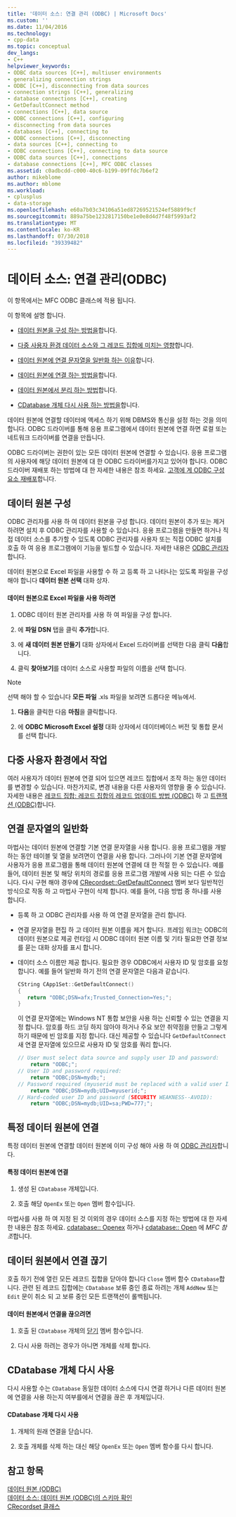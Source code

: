 ```yaml
---
title: '데이터 소스: 연결 관리 (ODBC) | Microsoft Docs'
ms.custom: ''
ms.date: 11/04/2016
ms.technology:
- cpp-data
ms.topic: conceptual
dev_langs:
- C++
helpviewer_keywords:
- ODBC data sources [C++], multiuser environments
- generalizing connection strings
- ODBC [C++], disconnecting from data sources
- connection strings [C++], generalizing
- database connections [C++], creating
- GetDefaultConnect method
- connections [C++], data source
- ODBC connections [C++], configuring
- disconnecting from data sources
- databases [C++], connecting to
- ODBC connections [C++], disconnecting
- data sources [C++], connecting to
- ODBC connections [C++], connecting to data source
- ODBC data sources [C++], connections
- database connections [C++], MFC ODBC classes
ms.assetid: c0adbcdd-c000-40c6-b199-09ffdc7b6ef2
author: mikeblome
ms.author: mblome
ms.workload:
- cplusplus
- data-storage
ms.openlocfilehash: e60a7b03c34106a51ed87269521524ef5889f9cf
ms.sourcegitcommit: 889a75be1232817150be1e0e8d4d7f48f5993af2
ms.translationtype: MT
ms.contentlocale: ko-KR
ms.lasthandoff: 07/30/2018
ms.locfileid: "39339482"
---
```

# <a name="data-source-managing-connections-odbc"></a>데이터 소스: 연결 관리(ODBC)
이 항목에서는 MFC ODBC 클래스에 적용 됩니다.  
  
 이 항목에 설명 합니다.  
  
-   [데이터 원본을 구성 하는 방법을](#_core_configuring_a_data_source)합니다.  
  
-   [다중 사용자 환경 데이터 소스와 그 레코드 집합에 미치는 영향](#_core_working_in_a_multiuser_environment)합니다.  
  
-   [데이터 원본에 연결 문자열을 일반화 하는 이유](#_core_generalizing_the_connection_string)합니다.  
  
-   [데이터 원본에 연결 하는 방법을](#_core_connecting_to_a_specific_data_source)합니다.  
  
-   [데이터 원본에서 분리 하는 방법](#_core_disconnecting_from_a_data_source)합니다.  
  
-   [CDatabase 개체 다시 사용 하는 방법을](#_core_reusing_a_cdatabase_object)합니다.  
  
 데이터 원본에 연결할 데이터에 액세스 하기 위해 DBMS와 통신을 설정 하는 것을 의미 합니다. ODBC 드라이버를 통해 응용 프로그램에서 데이터 원본에 연결 하면 로컬 또는 네트워크 드라이버를 연결을 만듭니다.  
  
 ODBC 드라이버는 권한이 있는 모든 데이터 원본에 연결할 수 있습니다. 응용 프로그램의 사용자에 해당 데이터 원본에 대 한 ODBC 드라이버를가지고 있어야 합니다. ODBC 드라이버 재배포 하는 방법에 대 한 자세한 내용은 참조 하세요. [고객에 게 ODBC 구성 요소 재배포](../../data/odbc/redistributing-odbc-components-to-your-customers.md)합니다.  
  
##  <a name="_core_configuring_a_data_source"></a> 데이터 원본 구성  
 ODBC 관리자를 사용 하 여 데이터 원본을 구성 합니다. 데이터 원본이 추가 또는 제거 하려면 설치 후 ODBC 관리자를 사용할 수 있습니다. 응용 프로그램을 만들면 하거나 직접 데이터 소스를 추가할 수 있도록 ODBC 관리자를 사용자 또는 직접 ODBC 설치를 호출 하 여 응용 프로그램에이 기능을 빌드할 수 있습니다. 자세한 내용은 [ODBC 관리자](../../data/odbc/odbc-administrator.md)합니다.  
  
 데이터 원본으로 Excel 파일을 사용할 수 하 고 등록 하 고 나타나는 있도록 파일을 구성 해야 합니다 **데이터 원본 선택** 대화 상자.  
  
#### <a name="to-use-an-excel-file-as-a-data-source"></a>데이터 원본으로 Excel 파일을 사용 하려면  
  
1.  ODBC 데이터 원본 관리자를 사용 하 여 파일을 구성 합니다.  
  
2.  에 **파일 DSN** 탭을 클릭 **추가**합니다.  
  
3.  에 **새 데이터 원본 만들기** 대화 상자에서 Excel 드라이버를 선택한 다음 클릭 **다음**합니다.  
  
4.  클릭 **찾아보기**를 데이터 소스로 사용할 파일의 이름을 선택 합니다.  
  
> [!NOTE]
>  선택 해야 할 수 있습니다 **모든 파일** .xls 파일을 보려면 드롭다운 메뉴에서.  
  
1.  **다음**을 클릭한 다음 **마침**을 클릭합니다.  
  
2.  에 **ODBC Microsoft Excel 설정** 대화 상자에서 데이터베이스 버전 및 통합 문서를 선택 합니다.  
  
##  <a name="_core_working_in_a_multiuser_environment"></a> 다중 사용자 환경에서 작업  
 여러 사용자가 데이터 원본에 연결 되어 있으면 레코드 집합에서 조작 하는 동안 데이터를 변경할 수 있습니다. 마찬가지로, 변경 내용을 다른 사용자의 영향을 줄 수 있습니다. 자세한 내용은 [레코드 집합: 레코드 집합의 레코드 업데이트 방법 (ODBC)](../../data/odbc/recordset-how-recordsets-update-records-odbc.md) 하 고 [트랜잭션 (ODBC)](../../data/odbc/transaction-odbc.md)합니다.  
  
##  <a name="_core_generalizing_the_connection_string"></a> 연결 문자열의 일반화  
 마법사는 데이터 원본에 연결할 기본 연결 문자열을 사용 합니다. 응용 프로그램을 개발 하는 동안 테이블 및 열을 보려면이 연결을 사용 합니다. 그러나이 기본 연결 문자열에 사용자가 응용 프로그램을 통해 데이터 원본에 연결에 대 한 적절 한 수 있습니다. 예를 들어, 데이터 원본 및 해당 위치의 경로를 응용 프로그램 개발에 사용 되는 다른 수 있습니다. 다시 구현 해야 경우에 [CRecordset::GetDefaultConnect](../../mfc/reference/crecordset-class.md#getdefaultconnect) 멤버 보다 일반적인 방식으로 작동 하 고 마법사 구현이 삭제 합니다. 예를 들어, 다음 방법 중 하나를 사용 합니다.  
  
-   등록 하 고 ODBC 관리자를 사용 하 여 연결 문자열을 관리 합니다.  
  
-   연결 문자열을 편집 하 고 데이터 원본 이름을 제거 합니다. 프레임 워크는 ODBC의 데이터 원본으로 제공 런타임 시 ODBC 데이터 원본 이름 및 기타 필요한 연결 정보를 묻는 대화 상자를 표시 합니다.  
  
-   데이터 소스 이름만 제공 합니다. 필요한 경우 ODBC에서 사용자 ID 및 암호를 요청 합니다. 예를 들어 일반화 하기 전의 연결 문자열은 다음과 같습니다.  
  
    ```cpp  
    CString CApp1Set::GetDefaultConnect()  
    {  
       return "ODBC;DSN=afx;Trusted_Connection=Yes;";  
    }  
    ```  
  
     이 연결 문자열에는 Windows NT 통합 보안을 사용 하는 신뢰할 수 있는 연결을 지정 합니다. 암호를 하드 코딩 하지 않아야 하거나 주요 보안 취약점을 만들고 그렇게 하기 때문에 빈 암호를 지정 합니다. 대신 제공할 수 있습니다 `GetDefaultConnect` 새 연결 문자열에 있으므로 사용자 ID 및 암호를 쿼리 합니다.  
  
    ```cpp  
    // User must select data source and supply user ID and password:  
        return "ODBC;";  
    // User ID and password required:  
        return "ODBC;DSN=mydb;";  
    // Password required (myuserid must be replaced with a valid user ID):  
        return "ODBC;DSN=mydb;UID=myuserid;";  
    // Hard-coded user ID and password (SECURITY WEAKNESS--AVOID):  
        return "ODBC;DSN=mydb;UID=sa;PWD=777;";  
    ```  
  
##  <a name="_core_connecting_to_a_specific_data_source"></a> 특정 데이터 원본에 연결  
 특정 데이터 원본에 연결할 데이터 원본에 이미 구성 해야 사용 하 여 [ODBC 관리자](../../data/odbc/odbc-administrator.md)합니다.  
  
#### <a name="to-connect-to-a-specific-data-source"></a>특정 데이터 원본에 연결  
  
1.  생성 된 `CDatabase` 개체입니다.  
  
2.  호출 해당 `OpenEx` 또는 `Open` 멤버 함수입니다.  
  
 마법사를 사용 하 여 지정 된 것 이외의 경우 데이터 소스를 지정 하는 방법에 대 한 자세한 내용은 참조 하세요. [cdatabase:: Openex](../../mfc/reference/cdatabase-class.md#openex) 하거나 [cdatabase:: Open](../../mfc/reference/cdatabase-class.md#open) 에 *MFC 참조*합니다.  
  
##  <a name="_core_disconnecting_from_a_data_source"></a> 데이터 원본에서 연결 끊기  
 호출 하기 전에 열린 모든 레코드 집합을 닫아야 합니다 `Close` 멤버 함수 `CDatabase`합니다. 관련 된 레코드 집합에는 `CDatabase` 보류 중인 종료 하려는 개체 `AddNew` 또는 `Edit` 문이 취소 되 고 보류 중인 모든 트랜잭션이 롤백됩니다.  
  
#### <a name="to-disconnect-from-a-data-source"></a>데이터 원본에서 연결을 끊으려면  
  
1.  호출 된 `CDatabase` 개체의 [닫기](../../mfc/reference/cdatabase-class.md#close) 멤버 함수입니다.  
  
2.  다시 사용 하려는 경우가 아니면 개체를 삭제 합니다.  
  
##  <a name="_core_reusing_a_cdatabase_object"></a> CDatabase 개체 다시 사용  
 다시 사용할 수는 `CDatabase` 동일한 데이터 소스에 다시 연결 하거나 다른 데이터 원본에 연결을 사용 하는지 여부를에서 연결을 끊은 후 개체입니다.  
  
#### <a name="to-reuse-a-cdatabase-object"></a>CDatabase 개체 다시 사용  
  
1.  개체의 원래 연결을 닫습니다.  
  
2.  호출 개체를 삭제 하는 대신 해당 `OpenEx` 또는 `Open` 멤버 함수를 다시 합니다.  
  
## <a name="see-also"></a>참고 항목  
 [데이터 원본 (ODBC)](../../data/odbc/data-source-odbc.md)   
 [데이터 소스: 데이터 원본 (ODBC)의 스키마 확인](../../data/odbc/data-source-determining-the-schema-of-the-data-source-odbc.md)   
 [CRecordset 클래스](../../mfc/reference/crecordset-class.md)